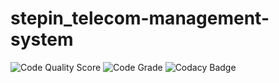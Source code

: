 # stepin_telecom-management-system
![Code Quality Score](https://www.code-inspector.com/project/28066/score/svg)
![Code Grade](https://www.code-inspector.com/project/28066/status/svg)
![Codacy Badge](https://app.codacy.com/project/badge/Grade/a6d1a2bcf3e34543b4f20b2a30fc8bcb)
